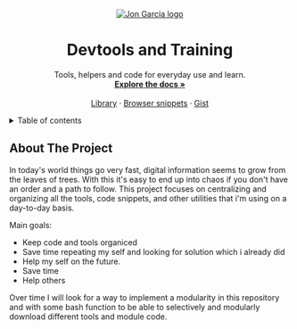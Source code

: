 <div align="center">
  <a href="https://github.com/johnkegd">
    <img src="https://media.giphy.com/media/Uw2O9Vw5kYKIihfZ6w/giphy.gif" alt="Jon Garcia logo">
  </a>

  <h1 align="center">Devtools and Training</h1>

  <p align="center">
    Tools, helpers and code for everyday use and learn.
    <br />
    <a href=""><strong>Explore the docs »</strong></a>
    <br />
    <br />
    <a href="">Library</a>
    ·
    <a href="">Browser snippets</a>
    ·
    <a href="">Gist</a>
  </p>
</div>

<!-- TABLE OF CONTENTS -->
<details>
  <summary>Table of contents</summary>
  <ol>
    <li>
      <a href="https://github.com/johnkegd/aem">Aem</a>
      <ul>
        <li><a href="/aem/coreComponents">Core components</a></li>
        <li><a href="/aem/utilityFormsFunctions">Utility forms functions</a></li>
      </ul>
    </li>
    <li>
      <a href="/alfred">Alfred</a>
      <ul>
        <li><a href="/alfred/snippets">Snippets</a></li>
        <li><a href="/alfred/workflows">Workflows</a></li>
      </ul>
    </li>
    <li>
      <a href="/chrome">Chrome</a>
        <ul>
          <li><a href="/chrome/extensions">Extensions</a></li>
          <li><a href="/chrome/snippets">Snippets</a></li>
        </ul>
    </li>
    <li>
      <a href="/bash">Bash</a>
        <ul>
          <li><a href="/bash/helpers">helpers</a></li>
        </ul>
    </li>
    <li>
    <a href="/mac">Mac</a>
     <ul>
          <li><a href="/mac/actions">Actions</a></li>
          <li><a href="/mac/apple-scripts">Apple scripts</a></li>
          <li><a href="/mac/workflows">Workflows</a></li>
      </ul>
    </li>
    <li>
      <a href="/training">Training</a>
      <ul>
          <li><a href="/training/java">Java</a></li>
          <li><a href="/training/web">Web</a></li>
      </ul>
    </li>
  </ol>
</details>

<!-- ABOUT THE PROJECT -->

## About The Project

In today's world things go very fast, digital information seems to grow from the leaves of trees. With this it's easy to end up into chaos if you don't have an order and a path to follow. This project focuses on centralizing and organizing all the tools, code snippets, and other utilities that i'm using on a day-to-day basis.

Main goals:

- Keep code and tools organiced
- Save time repeating my self and looking for solution which i already did
- Help my self on the future.
- Save time
- Help others

Over time I will look for a way to implement a modularity in this repository and with some bash function to be able to selectively and modularly download different tools and module code.

